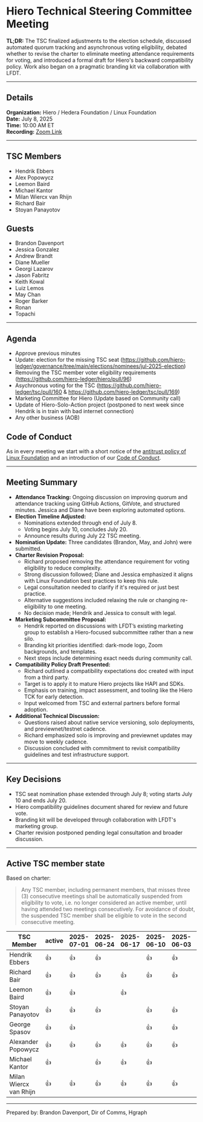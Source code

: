 # Hiero Technical Steering Committee Meeting

**TL;DR:** The TSC finalized adjustments to the election schedule, discussed automated quorum tracking and asynchronous voting eligibility, debated whether to revise the charter to eliminate meeting attendance requirements for voting, and introduced a formal draft for Hiero's backward compatibility policy. Work also began on a pragmatic branding kit via collaboration with LFDT.

---

## Details

**Organization:** Hiero / Hedera Foundation / Linux Foundation  
**Date:** July 8, 2025  
**Time:** 10:00 AM ET  
**Recording:** [Zoom Link](https://zoom.us/rec/share/5kTgYY5A-baPG0voGaAYCD9M6KAxjRdyDMX1mwEf72JgiBXtag1A8vblzUkk9Fo9.rvbzJVngrGuKAAZi)

---

## TSC Members

- Hendrik Ebbers
- Alex Popowycz
- Leemon Baird
- Michael Kantor
- Milan Wiercx van Rhijn
- Richard Bair
- Stoyan Panayotov

## Guests

- Brandon Davenport
- Jessica Gonzalez
- Andrew Brandt
- Diane Mueller
- Georgi Lazarov
- Jason Fabritz
- Keith Kowal
- Luiz Lemos
- May Chan
- Roger Barker
- Ronan
- Topachi

---

## Agenda

- Approve previous minutes
- Update: election for the missing TSC seat (https://github.com/hiero-ledger/governance/tree/main/elections/nominees/jul-2025-election)
- Removing the TSC member voter eligibility requirements (https://github.com/hiero-ledger/hiero/pull/96)
- Asychronous voting for the TSC (https://github.com/hiero-ledger/tsc/pull/160 & https://github.com/hiero-ledger/tsc/pull/169)
- Marketing Committee for Hiero (Update based on Community call)
- Update of Hiero-Solo-Action project (postponed to next week since Hendrik is in train with bad internet connection)
- Any other business (AOB)

## Code of Conduct

As in every meeting we start with a short notice of the [antitrust policy of Linux Foundation](https://www.linuxfoundation.org/legal/antitrust-policy) and an introduction of our [Code of Conduct](https://www.lfdecentralizedtrust.org/code-of-conduct).

---

## Meeting Summary

- **Attendance Tracking:** Ongoing discussion on improving quorum and attendance tracking using GitHub Actions, GitVote, and structured minutes. Jessica and Diane have been exploring automated options.
- **Election Timeline Adjusted:** 
  - Nominations extended through end of July 8.
  - Voting begins July 10, concludes July 20.
  - Announce results during July 22 TSC meeting.
- **Nomination Update:** Three candidates (Brandon, May, and John) were submitted.
- **Charter Revision Proposal:**
  - Richard proposed removing the attendance requirement for voting eligibility to reduce complexity.
  - Strong discussion followed; Diane and Jessica emphasized it aligns with Linux Foundation best practices to keep this rule.
  - Legal consultation needed to clarify if it's required or just best practice.
  - Alternative suggestions included relaxing the rule or changing re-eligibility to one meeting.
  - No decision made; Hendrik and Jessica to consult with legal.
- **Marketing Subcommittee Proposal:**
  - Hendrik reported on discussions with LFDT’s existing marketing group to establish a Hiero-focused subcommittee rather than a new silo.
  - Branding kit priorities identified: dark-mode logo, Zoom backgrounds, and templates.
  - Next steps include determining exact needs during community call.
- **Compatibility Policy Draft Presented:**
  - Richard outlined a compatibility expectations doc created with input from a third party.
  - Target is to apply it to mature Hiero projects like HAPI and SDKs.
  - Emphasis on training, impact assessment, and tooling like the Hiero TCK for early detection.
  - Input welcomed from TSC and external partners before formal adoption.
- **Additional Technical Discussion:**
  - Questions raised about native service versioning, solo deployments, and previewnet/testnet cadence.
  - Richard emphasized solo is improving and previewnet updates may move to weekly cadence.
  - Discussion concluded with commitment to revisit compatibility guidelines and test infrastructure support.

---

## Key Decisions

- TSC seat nomination phase extended through July 8; voting starts July 10 and ends July 20.
- Hiero compatibility guidelines document shared for review and future vote.
- Branding kit will be developed through collaboration with LFDT's marketing group.
- Charter revision postponed pending legal consultation and broader discussion.

---

## Active TSC member state
Based on charter:
> Any TSC member, including permanent members, that misses three (3) consecutive meetings shall be automatically suspended from eligibility to vote, i.e. no longer considered an active member, until having attended two meetings consecutively. For avoidance of doubt, the suspended TSC member shall be eligible to vote in the second consecutive meeting.

TSC Member             | active | 2025-07-01 | 2025-06-24 | 2025-06-17 | 2025-06-10 | 2025-06-03 | 2025-05-27 | 2025-05-20 |
-----------------------|--------|------------|------------|------------|------------|------------|------------|------------|
Hendrik Ebbers         | :+1:   | :+1:       | :+1:       |            | :+1:       | :+1:       | :+1:       |            |
Richard Bair           | :+1:   | :+1:       | :+1:       | :+1:       | :+1:       | :+1:       | :+1:       | :+1:       |
Leemon Baird           | :+1:   | :+1:       |            | :+1:       |            |            | :+1:       | :+1:       |
Stoyan Panayotov       | :+1:   | :+1:       | :+1:       |            | :+1:       | :+1:       | :+1:       |            |
George Spasov          | :+1:   | :+1:       |            |            | :+1:       | :+1:       | :+1:       |            |
Alexander Popowycz     | :+1:   | :+1:       | :+1:       | :+1:       | :+1:       | :+1:       | :+1:       | :+1:       |
Michael Kantor         | :+1:   |            | :+1:       | :+1:       | :+1:       |            | :no_entry: | :no_entry: |
Milan Wiercx van Rhijn | :+1:   | :+1:       | :+1:       | :+1:       | :+1:       | :+1:       | :no_entry: | :no_entry: |

---

Prepared by: Brandon Davenport, Dir of Comms, Hgraph
